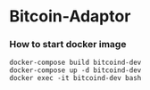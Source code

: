 # Bitcoin-Adaptor

### How to start docker image
```
docker-compose build bitcoind-dev
docker-compose up -d bitcoind-dev
docker exec -it bitcoind-dev bash
```
